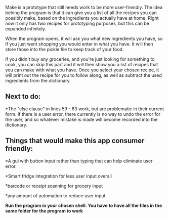 Make is a prototype that still needs work to be more user-friendly.
The idea behing the program is that it can give you a list of all the recipes
you can possibly make, based on the ingredients you actually have at home.
Right now it only has two recipes for prototyping purposes, but this can be expanded infinitely.

When the program opens, it will ask you what new ingredients you have, so If you just went shopping
you would enter in what you have. It will then store those into the pickle file to keep track of your 
food. 

If you didn't buy any groceries, and you're just looking for something to cook, you can skip this part 
and it will then show you a list of recipes that you can make with what you have. Once you select
your chosen recipe, it will print out the recipe for you to follow along, as well as subtract the 
used ingredients from the dictionary.

Next to do:
------
*The "else clause" in lines 59 - 63 work, but are problematic in their current form. If there is a user error, there currently
 is no way to undo the error for the user, and so whatever mistake is made will become recorded into the dictionary.

Things that would make this app consumer friendly:
--------------------------------------------------
*A gui with button input rather than typing that can help eliminate user error.

*Smart fridge integration for less user input overall

*barcode or receipt scanning for grocery input

*any amount of automation to reduce user input

****Run the program in your chosen shell. You have to have all the files in the same folder for the program to work****
